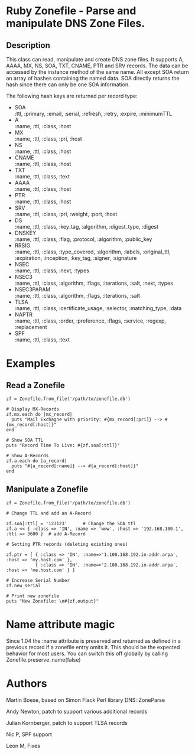 # Ruby Zonefile - Parse and manipulate DNS Zone Files.

## Description

This class can read, manipulate and create DNS zone files. It supports A, AAAA, MX, NS, SOA,
TXT, CNAME, PTR and SRV records. The data can be accessed by the instance method of the same
name. All except SOA return an array of hashes containing the named data. SOA directly returns the
hash since there can only be one SOA information.

The following hash keys are returned per record type:

* SOA  
     :ttl, :primary, :email, :serial, :refresh, :retry, :expire, :minimumTTL
* A  
     :name, :ttl, :class, :host
* MX  
     :name, :ttl, :class, :pri, :host
* NS  
     :name, :ttl, :class, :host
* CNAME   
     :name, :ttl, :class, :host
* TXT  
     :name, :ttl, :class, :text
* AAAA  
     :name, :ttl, :class, :host
* PTR  
     :name, :ttl, :class, :host
* SRV  
     :name, :ttl, :class, :pri, :weight, :port, :host
* DS  
     :name, :ttl, :class, :key_tag, :algorithm, :digest_type, :digest
* DNSKEY  
     :name, :ttl, :class, :flag, :protocol, :algorithm, :public_key
* RRSIG  
     :name, :ttl, :class, :type_covered, :algorithm, :labels, :original_ttl,
      :expiration, :inception, :key_tag, :signer, :signature
* NSEC  
     :name, :ttl, :class, :next, :types
* NSEC3  
     :name, :ttl, :class, :algorithm, :flags, :iterations, :salt, :next, :types
* NSEC3PARAM  
     :name, :ttl, :class, :algorithm, :flags, :iterations, :salt
* TLSA  
     :name, :ttl, :class, :certificate_usage, :selector, :matching_type, :data
* NAPTR  
     :name, :ttl, :class, :order, :preference, :flags, :service, :regexp, :replacement
* SPF   
     :name, :ttl, :class, :text

# Examples

## Read a Zonefile

    zf = Zonefile.from_file('/path/to/zonefile.db')

    # Display MX-Records
    zf.mx.each do |mx_record|
      puts "Mail Exchagne with priority: #{mx_record[:pri]} --> #{mx_record[:host]}"
    end

    # Show SOA TTL
    puts "Record Time To Live: #{zf.soa[:ttl]}"

    # Show A-Records
    zf.a.each do |a_record|
      puts "#{a_record[:name]} --> #{a_record[:host]}"
    end

## Manipulate a Zonefile

    zf = Zonefile.from_file('/path/to/zonefile.db')

    # Change TTL and add an A-Record

    zf.soa[:ttl] = '123123'      # Change the SOA ttl
    zf.a << { :class => 'IN', :name => 'www', :host => '192.168.100.1', :ttl => 3600 }  # add A-Record

    # Setting PTR records (deleting existing ones)

    zf.ptr = [ { :class => 'IN', :name=>'1.100.168.192.in-addr.arpa', :host => 'my.host.com' },
               { :class => 'IN', :name=>'2.100.168.192.in-addr.arpa', :host => 'me.host.com' } ]

    # Increase Serial Number
    zf.new_serial

    # Print new zonefile
    puts "New Zonefile: \n#{zf.output}"

# Name attribute magic

Since 1.04 the :name attribute is preserved and returned as defined in a previous record if a zonefile entry
omits it. This should be the expected behavior for most users.
You can switch this off globally by calling Zonefile.preserve_name(false)


# Authors

Martin Boese, based on Simon Flack Perl library DNS::ZoneParse

Andy Newton, patch to support various additional records

Julian Kornberger, patch to support TLSA records

Nic P, SPF support

Leon M, Fixes
